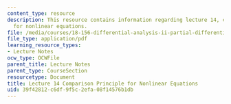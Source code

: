 ```yaml
---
content_type: resource
description: This resource contains information regarding lecture 14, comparison principle
  for nonlinear equations.
file: /media/courses/18-156-differential-analysis-ii-partial-differential-equations-and-fourier-analysis-spring-2016/39f42812c6df9f5c2efa08f14576b1db_MIT18_156S16_lec14.pdf
file_type: application/pdf
learning_resource_types:
- Lecture Notes
ocw_type: OCWFile
parent_title: Lecture Notes
parent_type: CourseSection
resourcetype: Document
title: Lecture 14 Comparison Principle for Nonlinear Equations
uid: 39f42812-c6df-9f5c-2efa-08f14576b1db
---
```

